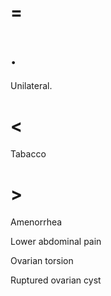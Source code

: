# =

# .

Unilateral.

# <

Tabacco

# >

Amenorrhea

Lower abdominal pain

Ovarian torsion

Ruptured ovarian cyst
